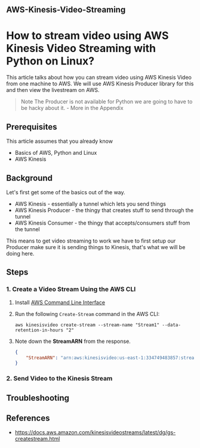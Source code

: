 ## AWS-Kinesis-Video-Streaming

# How to stream video using AWS Kinesis Video Streaming with Python on Linux?

This article talks about how you can stream video using AWS Kinesis Video from one machine to AWS. We will use AWS Kinesis Producer library for this and then view the livestream on AWS. 

>  Note The Producer is not available for Python we are going to have to be hacky about it. - More in the Appendix

## Prerequisites

This article assumes that you already know

* Basics of AWS, Python and Linux
* AWS Kinesis

## Background

Let's first get some of the basics out of the way.

* AWS Kinesis - essentially a tunnel which lets you send things 
* AWS Kinesis Producer - the thingy that creates stuff to send through the tunnel
* AWS Kinesis Consumer - the thingy that accepts/consumers stuff from the tunnel

This means to get video streaming to work we have to first setup our Producer make sure it is sending things to Kinesis, that's what we will be doing here.

## Steps

### 1. Create a Video Stream Using the AWS CLI

1. Install [AWS Command Line Interface](https://docs.aws.amazon.com/cli/latest/userguide/) 

2. Run the following `Create-Stream` command in the AWS CLI:

   ```shell
   aws kinesisvideo create-stream --stream-name "Stream1" --data-retention-in-hours "2"
   ```

3. Note down the **StreamARN** from the response.

   ```json
   {
       "StreamARN": "arn:aws:kinesisvideo:us-east-1:334749483857:stream/Stream1/1601273866498"
   }
   ```

### 2. Send Video to the Kinesis Stream



## Troubleshooting



## References

* https://docs.aws.amazon.com/kinesisvideostreams/latest/dg/gs-createstream.html